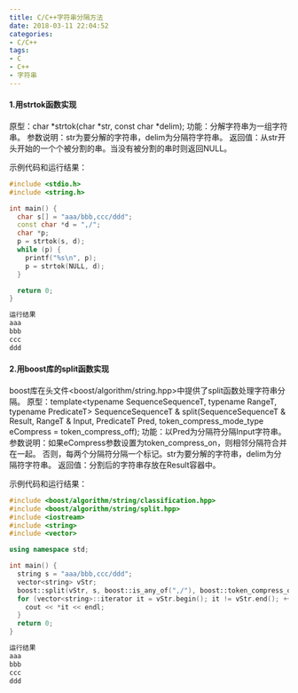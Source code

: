```yaml
---
title: C/C++字符串分隔方法
date: 2018-03-11 22:04:52
categories:
- C/C++
tags:
- C
- C++
- 字符串
---
```

#### 1.用strtok函数实现
原型：char *strtok(char *str, const char *delim);
功能：分解字符串为一组字符串。
参数说明：str为要分解的字符串，delim为分隔符字符串。
返回值：从str开头开始的一个个被分割的串。当没有被分割的串时则返回NULL。

 示例代码和运行结果：
```cpp
#include <stdio.h>
#include <string.h>

int main() {
  char s[] = "aaa/bbb,ccc/ddd";
  const char *d = ",/";
  char *p;
  p = strtok(s, d);
  while (p) {
    printf("%s\n", p);
    p = strtok(NULL, d);
  }

  return 0;
}
```

``` bash
运行结果
aaa
bbb
ccc
ddd
```

#### 2.用boost库的split函数实现
boost库在头文件<boost/algorithm/string.hpp>中提供了split函数处理字符串分隔。
原型：template<typename SequenceSequenceT, typename RangeT, typename PredicateT> 
  SequenceSequenceT & 
  split(SequenceSequenceT & Result, RangeT & Input, PredicateT Pred, 
        token_compress_mode_type eCompress = token_compress_off);
功能：以Pred为分隔符分隔Input字符串。
参数说明：如果eCompress参数设置为token_compress_on，则相邻分隔符合并在一起。 否则，每两个分隔符分隔一个标记。str为要分解的字符串，delim为分隔符字符串。
返回值：分割后的字符串存放在Result容器中。

 示例代码和运行结果：
```cpp
#include <boost/algorithm/string/classification.hpp>                                                                             
#include <boost/algorithm/string/split.hpp>
#include <iostream>
#include <string>
#include <vector>

using namespace std;

int main() {
  string s = "aaa/bbb,ccc/ddd";
  vector<string> vStr;
  boost::split(vStr, s, boost::is_any_of(",/"), boost::token_compress_on);
  for (vector<string>::iterator it = vStr.begin(); it != vStr.end(); ++it){
    cout << *it << endl;
  }
  return 0;
}
```

``` bash
运行结果
aaa
bbb
ccc
ddd
```
